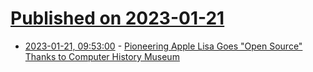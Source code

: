 # [Published on 2023-01-21](index.md)

* [2023-01-21, 09:53:00](https://soylentnews.org/article.pl?sid=23/01/20/1854226&from=rss) - [Pioneering Apple Lisa Goes \"Open Source\" Thanks to Computer History Museum](https://soylentnews.org/article.pl?sid=23/01/20/1854226&from=rss)
